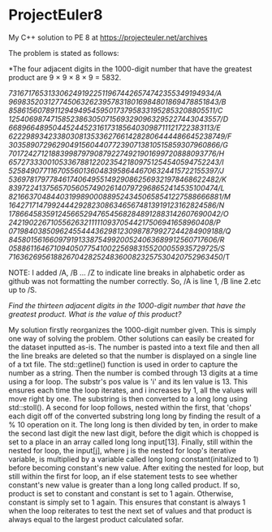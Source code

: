 # ProjectEuler8
My C++ solution to PE 8 at https://projecteuler.net/archives

The problem is stated as follows:



*The four adjacent digits in the 1000-digit number that have 
the greatest product are 9 × 9 × 8 × 9 = 5832.

*73167176531330624919225119674426574742355349194934/A
96983520312774506326239578318016984801869478851843/B
85861560789112949495459501737958331952853208805511/C
12540698747158523863050715693290963295227443043557/D
66896648950445244523161731856403098711121722383113/E
62229893423380308135336276614282806444486645238749/F
30358907296290491560440772390713810515859307960866/G
70172427121883998797908792274921901699720888093776/H
65727333001053367881220235421809751254540594752243/I
52584907711670556013604839586446706324415722155397/J
53697817977846174064955149290862569321978468622482/K
83972241375657056057490261407972968652414535100474/L
82166370484403199890008895243450658541227588666881/M
16427171479924442928230863465674813919123162824586/N
17866458359124566529476545682848912883142607690042/O
24219022671055626321111109370544217506941658960408/P
07198403850962455444362981230987879927244284909188/Q
84580156166097919133875499200524063689912560717606/R
05886116467109405077541002256983155200055935729725/S
71636269561882670428252483600823257530420752963450*/T

NOTE: I added /A, /B ... /Z to indicate line breaks
in alphabetic order as github was not formatting the 
number correctly. So, /A is line 1, /B line 2.etc up
to /S.

*Find the thirteen adjacent digits in the 1000-digit number 
that have the greatest product. What is the value of this product?*

My solution firstly reorganizes the 1000-digit number given. This is simply
one way of solving the problem. Other solutions can easily be created for the
dataset inputted as-is.
The number is pasted into a text file and then all the line breaks are deleted 
so that the number is displayed on a single line of a txt file.
The std::getline() function is used in order to capture the number as a
string. Then the number is combed through 13 digits at a time using a for loop. 
The substr's pos value is 'i' and its len value is 13. This ensures each time
the loop iterates, and i increases by 1, all the values will move right by one.
The substring is then converted to a long long using std::stoll(). A second for
loop follows, nested within the first, that 'chops' each digit off of the 
converted substring long long by finding the result of a % 10 operation on it. 
The long long is then divided by ten, in order to make the second last digit the
new last digit, before the digit which is chopped is set to a place in an array
called long long input[13]. Finally, still within the nested for loop, the
input[j], where j is the nested for loop's iterative variable, is multiplied by
a variable called long long constant(initalized to 1) before becoming constant's
new value. After exiting the nested for loop, but still within the first for 
loop, an if else statement tests to see whether constant's new value is greater 
than a long long called product. If so, product is set to constant and constant 
is set to 1 again. Otherwise, constant is simply set to 1 again. This ensures 
that constant is always 1 when the loop reiterates to test the next set of 
values and that product is always equal to the largest product calculated sofar.

